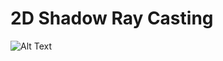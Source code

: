 # 2D Shadow Ray Casting

![Alt Text](https://github.com/Tangenten/Shadow-Cast-2D/blob/main/shadows.gif?raw=true)
